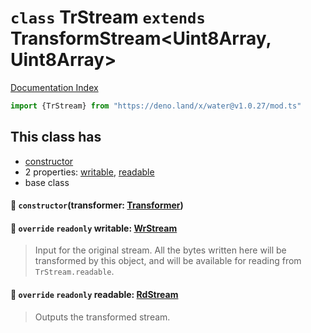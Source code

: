 # `class` TrStream `extends` TransformStream\<Uint8Array, Uint8Array>

[Documentation Index](../README.md)

```ts
import {TrStream} from "https://deno.land/x/water@v1.0.27/mod.ts"
```

## This class has

- [constructor](#-constructortransformer-transformer)
- 2 properties:
[writable](#-override-readonly-writable-wrstream),
[readable](#-override-readonly-readable-rdstream)
- base class


#### 🔧 `constructor`(transformer: [Transformer](../type.Transformer/README.md))



#### 📄 `override` `readonly` writable: [WrStream](../class.WrStream/README.md)

> Input for the original stream.
> All the bytes written here will be transformed by this object, and will be available for reading from `TrStream.readable`.



#### 📄 `override` `readonly` readable: [RdStream](../class.RdStream/README.md)

> Outputs the transformed stream.



